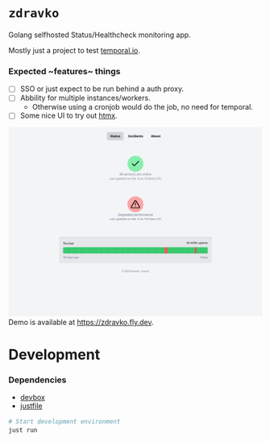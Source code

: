 # `zdravko`

Golang selfhosted Status/Healthcheck monitoring app.

Mostly just a project to test [temporal.io](https://temporal.io/).

### Expected ~features~ things
 - [ ] SSO or just expect to be run behind a auth proxy.
 - [ ] Abbility for multiple instances/workers.
   - Otherwise using a cronjob would do the job, no need for temporal.
 - [ ] Some nice UI to try out [htmx](https://htmx.org/).

![Screenshot](docs/screenshot.png)
Demo is available at https://zdravko.fly.dev.

# Development

### Dependencies
 * [devbox](https://www.jetpack.io/devbox)
 * [justfile](https://github.com/casey/just)

```sh
# Start development environment
just run
```
